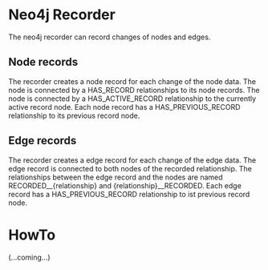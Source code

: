 # Neo4j Recorder

The neo4j recorder can record changes of nodes and edges.

## Node records

The recorder creates a node record for each change of the node data. The node is connected by a HAS_RECORD relationships to its node records. The node is connected by a HAS_ACTIVE_RECORD relationship to the currently active record node. Each node record has a HAS_PREVIOUS_RECORD relationship to its previous record node.

## Edge records

The recorder creates a edge record for each change of the edge data. The edge record is connected to both nodes of the recorded relationship. The relationships between the edge record and the nodes are named RECORDED__{relationship} and {relationship}__RECORDED. Each edge record has a HAS_PREVIOUS_RECORD relationship to ist previous record node.

# HowTo

(...coming...)